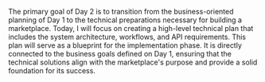 The primary goal of Day 2 is to transition from the business-oriented planning of Day 1 to the technical preparations necessary for building a marketplace. Today, I will focus on creating a high-level technical plan that includes the system architecture, workflows, and API requirements. This plan will serve as a blueprint for the implementation phase. It is directly connected to the business goals defined on Day 1, ensuring that the technical solutions align with the marketplace's purpose and provide a solid foundation for its success.
